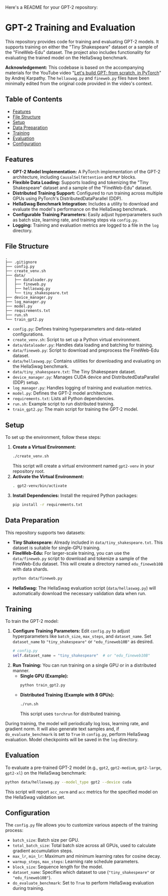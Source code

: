 Here's a README for your GPT-2 repository:

# GPT-2 Training and Evaluation

This repository provides code for training and evaluating GPT-2 models. It supports training on either the "Tiny Shakespeare" dataset or a sample of the "FineWeb-Edu" dataset. The project also includes functionality for evaluating the trained model on the HellaSwag benchmark.

**Acknowledgement:** This codebase is based on the accompanying materials for the YouTube video "[Let's build GPT: from scratch, in PyTorch](https://www.youtube.com/watch?v=l8pRSuU81PU&t=1787s)" by Andrej Karpathy. The `hellaswag.py` and `fineweb.py` files have been minimally edited from the original code provided in the video's context.

## Table of Contents

  - [Features](https://www.google.com/search?q=%23features)
  - [File Structure](https://www.google.com/search?q=%23file-structure)
  - [Setup](https://www.google.com/search?q=%23setup)
  - [Data Preparation](https://www.google.com/search?q=%23data-preparation)
  - [Training](https://www.google.com/search?q=%23training)
  - [Evaluation](https://www.google.com/search?q=%23evaluation)
  - [Configuration](https://www.google.com/search?q=%23configuration)

## Features

  * **GPT-2 Model Implementation:** A PyTorch implementation of the GPT-2 architecture, including `CausalSelfAttention` and `MLP` blocks.
  * **Flexible Data Loading:** Supports loading and tokenizing the "Tiny Shakespeare" dataset and a sample of the "FineWeb-Edu" dataset.
  * **Distributed Training Support:** Configured to run training across multiple GPUs using PyTorch's DistributedDataParallel (DDP).
  * **HellaSwag Benchmark Integration:** Includes a utility to download and evaluate the model's performance on the HellaSwag benchmark.
  * **Configurable Training Parameters:** Easily adjust hyperparameters such as batch size, learning rate, and training steps via `config.py`.
  * **Logging:** Training and evaluation metrics are logged to a file in the `log` directory.

## File Structure

```
.
├── .gitignore
├── config.py
├── create_venv.sh
├── data/
│   ├── dataloader.py
│   ├── fineweb.py
│   ├── hellaswag.py
│   └── tiny_shakespeare.txt
├── device_manager.py
├── log_manager.py
├── model.py
├── requirements.txt
├── run.sh
└── train_gpt2.py
```

  * `config.py`: Defines training hyperparameters and data-related configurations.
  * `create_venv.sh`: Script to set up a Python virtual environment.
  * `data/dataloader.py`: Handles data loading and batching for training.
  * `data/fineweb.py`: Script to download and preprocess the FineWeb-Edu dataset.
  * `data/hellaswag.py`: Contains utilities for downloading and evaluating on the HellaSwag benchmark.
  * `data/tiny_shakespeare.txt`: The Tiny Shakespeare dataset.
  * `device_manager.py`: Manages CUDA device and DistributedDataParallel (DDP) setup.
  * `log_manager.py`: Handles logging of training and evaluation metrics.
  * `model.py`: Defines the GPT-2 model architecture.
  * `requirements.txt`: Lists all Python dependencies.
  * `run.sh`: Example script to run distributed training.
  * `train_gpt2.py`: The main script for training the GPT-2 model.

## Setup

To set up the environment, follow these steps:

1.  **Create a Virtual Environment:**
    ```bash
    ./create_venv.sh
    ```
    This script will create a virtual environment named `gpt2-venv` in your repository root.
2.  **Activate the Virtual Environment:**
    ```bash
    . gpt2-venv/bin/activate
    ```
3.  **Install Dependencies:**
    Install the required Python packages:
    ```bash
    pip install -r requirements.txt
    ```

## Data Preparation

This repository supports two datasets:

  * **Tiny Shakespeare:** Already included in `data/tiny_shakespeare.txt`. This dataset is suitable for single-GPU training.
  * **FineWeb-Edu:** For larger-scale training, you can use the `data/fineweb.py` script to download and tokenize a sample of the FineWeb-Edu dataset. This will create a directory named `edu_fineweb10B` with data shards.
    ```bash
    python data/fineweb.py
    ```
  * **HellaSwag:** The HellaSwag evaluation script (`data/hellaswag.py`) will automatically download the necessary validation data when run.

## Training

To train the GPT-2 model:

1.  **Configure Training Parameters:**
    Edit `config.py` to adjust hyperparameters like `batch_size`, `max_steps`, and `dataset_name`. Set `dataset_name` to `"tiny_shakespeare"` or `"edu_fineweb10B"` as desired.
    ```python
    # config.py
    self.dataset_name = "tiny_shakespeare"  # or "edu_fineweb10B"
    ```
2.  **Run Training:**
    You can run training on a single GPU or in a distributed manner.
      * **Single GPU (Example):**
        ```bash
        python train_gpt2.py
        ```
      * **Distributed Training (Example with 8 GPUs):**
        ```bash
        ./run.sh
        ```
        This script uses `torchrun` for distributed training.

During training, the model will periodically log loss, learning rate, and gradient norm. It will also generate text samples and, if `do_evaluate_benchmark` is set to `True` in `config.py`, perform HellaSwag evaluation. Model checkpoints will be saved in the `log` directory.

## Evaluation

To evaluate a pre-trained GPT-2 model (e.g., `gpt2`, `gpt2-medium`, `gpt2-large`, `gpt2-xl`) on the HellaSwag benchmark:

```bash
python data/hellaswag.py --model_type gpt2 --device cuda
```

This script will report `acc_norm` and `acc` metrics for the specified model on the HellaSwag validation set.

## Configuration

The `config.py` file allows you to customize various aspects of the training process:

  * `batch_size`: Batch size per GPU.
  * `total_batch_size`: Total batch size across all GPUs, used to calculate gradient accumulation steps.
  * `max_lr`, `min_lr`: Maximum and minimum learning rates for cosine decay.
  * `warmup_steps`, `max_steps`: Learning rate schedule parameters.
  * `block_size`: Sequence length for the model.
  * `dataset_name`: Specifies which dataset to use (`"tiny_shakespeare"` or `"edu_fineweb10B"`).
  * `do_evaluate_benchmark`: Set to `True` to perform HellaSwag evaluation during training.